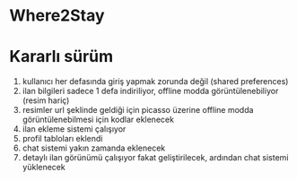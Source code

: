 # Where2Stay

# Kararlı sürüm
1) kullanıcı her defasında giriş yapmak zorunda değil (shared preferences)
2) ilan bilgileri sadece 1 defa indiriliyor, offline modda görüntülenebiliyor (resim hariç)
3) resimler url şeklinde geldiği için picasso üzerine offline modda görüntülenebilmesi için kodlar eklenecek
4) ilan ekleme sistemi çalışıyor
5) profil tabloları eklendi
6) chat sistemi yakın zamanda eklenecek
7) detaylı ilan görünümü çalışıyor fakat geliştirilecek, ardından chat sistemi yüklenecek
